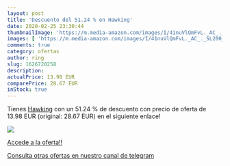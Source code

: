 ```yaml
---
layout: post
title: 'Descuento del 51.24 % en Hawking'
date: 2020-02-25 23:30:44
thumbnailImage: 'https://m.media-amazon.com/images/I/41nuVlQmFvL._AC_._SL200_.jpg'
images: [ 'https://m.media-amazon.com/images/I/41nuVlQmFvL._AC_._SL200_.jpg' ]
comments: true
category: ofertas
author: ring
slug: 1626720258
description:
actualPrice: 13.98 EUR
comparePrice: 28.67 EUR
inStock: true
---
```


Tienes [Hawking](https://www.amazon.es/dp/1626720258/?tag=redken-21) con un 51.24 % de descuento con precio de oferta de 13.98 EUR (original: 28.67 EUR) en el siguiente enlace!

[![](https://m.media-amazon.com/images/I/41nuVlQmFvL._AC_._SL200_.jpg)](https://www.amazon.es/dp/1626720258/?tag=redken-21)

[Accede a la oferta!!](https://www.amazon.es/dp/1626720258/?tag=redken-21)

[Consulta otras ofertas en nuestro canal de telegram](https://t.me/s/ofertas25)
